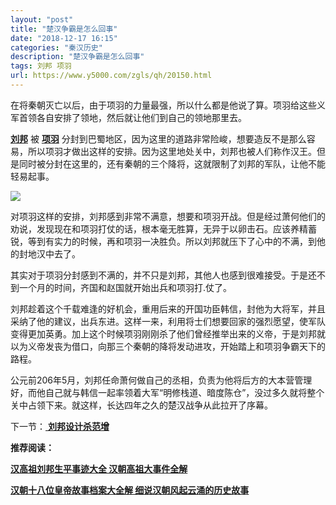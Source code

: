 ```yaml
---
layout: "post"
title: "楚汉争霸是怎么回事"
date: "2018-12-17 16:15"
categories: "秦汉历史"
description: "楚汉争霸是怎么回事"
tags: 刘邦 项羽
url: https://www.y5000.com/zgls/qh/20150.html
---
```






在将秦朝灭亡以后，由于项羽的力量最强，所以什么都是他说了算。项羽给这些义军首领各自安排了领地，然后就让他们到自己的领地那里去。

**[刘邦](https://www.y5000.com/tags/liubang/)** 被
**[项羽](https://www.y5000.com/tags/xiangyu/)**
分封到巴蜀地区，因为这里的道路非常险峻，想要造反不是那么容易，所以项羽才做出这样的安排。因为这里地处关中，刘邦也被人们称作汉王。但是同时被分封在这里的，还有秦朝的三个降将，这就限制了刘邦的军队，让他不能轻易起事。

![](https://img.y5000.com/uploads/allimg/170428/8-1F42P93559516.jpg)

对项羽这样的安排，刘邦感到非常不满意，想要和项羽开战。但是经过萧何他们的劝说，发现现在和项羽打仗的话，根本毫无胜算，无异于以卵击石。应该养精蓄锐，等到有实力的时候，再和项羽一决胜负。所以刘邦就压下了心中的不满，到他的封地汉中去了。

其实对于项羽分封感到不满的，并不只是刘邦，其他人也感到很难接受。于是还不到一个月的时间，齐国和赵国就开始出兵和项羽打.仗了。

刘邦趁着这个千载难逢的好机会，重用后来的开国功臣韩信，封他为大将军，并且采纳了他的建议，出兵东进。这样一来，利用将士们想要回家的强烈愿望，使军队变得更加英勇。加上这个时候项羽刚刚杀了他们曾经推举出来的义帝，于是刘邦就以为义帝发丧为借口，向那三个秦朝的降将发动进攻，开始踏上和项羽争霸天下的路程。

公元前206年5月，刘邦任命萧何做自己的丞相，负责为他将后方的大本营管理好，而他自己就与韩信一起率领着大军“明修栈道、暗度陈仓”，没过多久就将整个关中占领下来。就这样，长达四年之久的楚汉战争从此拉开了序幕。

下一节：[ **刘邦设计杀范增**](https://www.y5000.com/zgls/qh/20152.html)

**推荐阅读：**

[**汉高祖刘邦生平事迹大全 汉朝高祖大事件全解**](https://www.y5000.com/zgls/qh/20159.html)

[**汉朝十八位皇帝故事档案大全解 细说汉朝风起云涌的历史故事**](https://www.y5000.com/zgls/qh/21041.html)
